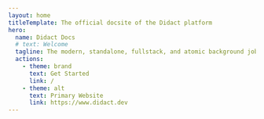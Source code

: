 ```yaml
---
layout: home
titleTemplate: The official docsite of the Didact platform
hero:
  name: Didact Docs
  # text: Welcome
  tagline: The modern, standalone, fullstack, and atomic background job orchestrator that .NET has been missing.
  actions:
    - theme: brand
      text: Get Started
      link: /
    - theme: alt
      text: Primary Website
      link: https://www.didact.dev
---
```

